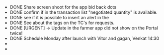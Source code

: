 - DONE Share screen shoot for the app bid back dots
- DONE confirm if in the transaction list "negotiated quantity" is available.
- DONE see if it is possible to insert an alert in the
- DONE See about the tags on the TC's for requests.
- DONE [URGENT] -> Update in the farmer app did not show on the Portal twice!
- DONE Schedule Monday after launch with Vitor and gagan, Venkat 14:30
-
-